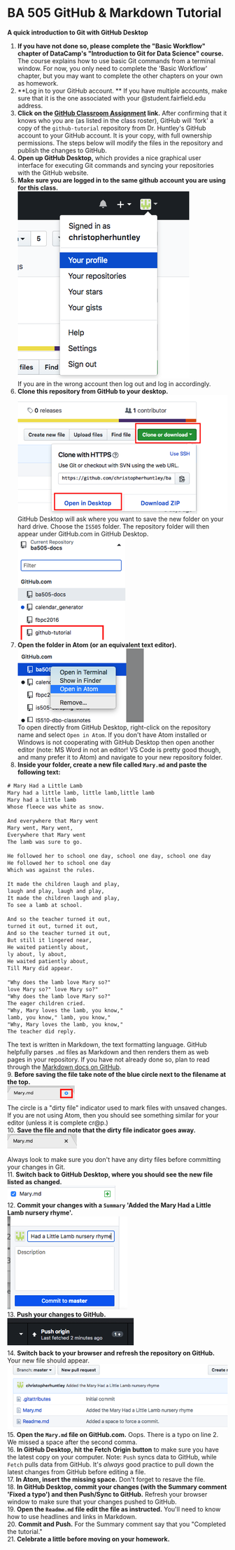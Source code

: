 # BA 505 GitHub & Markdown Tutorial
__A quick introduction to Git with GitHub Desktop__

1. **If you have not done so, please complete the "Basic Workflow" chapter of DataCamp's "Introduction to Git for Data Science" course.** The course explains how to use basic Git commands from a terminal window. For now, you only need to complete the 'Basic Workflow' chapter, but you may want to complete the other chapters on your own as homework.   
2. **Log in to your GitHub account. ** If you have multiple accounts, make sure that it is the one associated with your @student.fairfield.edu address.
3. **Click on the [GitHub Classroom Assignment](https://classroom.github.com/a/X6e0BLuN) link.** After confirming that it knows who you are (as listed in the class roster), GitHub will 'fork' a copy of the `github-tutorial` repository from Dr. Huntley's GitHub account to your GitHub account. It is your copy, with full ownership permissions. The steps below will modify the files in the repository and publish the changes to GitHub.
4. **Open up GitHub Desktop,** which provides a nice graphical user interface for executing Git commands and syncing your repositories with the GitHub website.
5. **Make sure you are logged in to the same github account you are using for this class.**  
![GitHub Account](img/CheckGitHubLogin.png)  
If you are in the wrong account then log out and log in accordingly.  
6. **Clone this repository from GitHub to your desktop.**  
![Clone repo to desktop](img/CloneToDesktop.png)  
GitHub Desktop will ask where you want to save the new folder on your hard drive. Choose the `IS505` folder. The repository folder will then appear under GitHub.com in GitHub Desktop.  
![GitHub Desktop repository listing](img/TutorialInGitHubDesktop.png)  
7. **Open the folder in Atom (or an equivalent text editor).**  
![Open with Atom](img/OpenWithAtom.png)  
To open directly from GitHub Desktop, right-click on the repository name and select `Open in Atom`. If you don't have Atom installed or Windows is not cooperating with GitHub Desktop then open another editor (note: MS Word in not an editor! VS Code is pretty good though, and many prefer it to Atom) and navigate to your new repository folder.
8. **Inside your folder, create a new file called `Mary.md` and paste the following text:**  
  ```  
  # Mary Had a Little Lamb  
  Mary had a little lamb, little lamb,little lamb  
  Mary had a little lamb
  Whose fleece was white as snow.

  And everywhere that Mary went
  Mary went, Mary went,  
  Everywhere that Mary went  
  The lamb was sure to go.  

  He followed her to school one day, school one day, school one day  
  He followed her to school one day  
  Which was against the rules.  

  It made the children laugh and play,
  laugh and play, laugh and play,  
  It made the children laugh and play,  
  To see a lamb at school.

  And so the teacher turned it out,
  turned it out, turned it out,  
  And so the teacher turned it out,  
  But still it lingered near,  
  He waited patiently about,  
  ly about, ly about,
  He waited patiently about,  
  Till Mary did appear.

  "Why does the lamb love Mary so?"  
  love Mary so?" love Mary so?"  
  "Why does the lamb love Mary so?"  
  The eager children cried.  
  "Why, Mary loves the lamb, you know,"  
  lamb, you know," lamb, you know,"  
  "Why, Mary loves the lamb, you know,"  
  The teacher did reply.
  ```
  The text is written in Markdown, the text formatting language. GitHub helpfully parses `.md` files as Markdown and then renders them as web pages in your repository. If you have not already done so, plan to read through the [Markdown docs on GitHub](https://guides.github.com/features/mastering-markdown).  
9. **Before saving the file take note of the blue circle next to the filename at the top.**  
![Atom Dirty File Indicator](img/DirtyFileIndicatorAtom.png)  
The circle is a "dirty file" indicator used to mark files with unsaved changes. If you are not using Atom, then you should see something similar for your editor (unless it is complete cr@p.)  
10. **Save the file and note that the dirty file indicator goes away.**  
![Saved File](img/DirtyFileAfterSave.png)  
Always look to make sure you don't have any dirty files before committing your changes in Git.  
11. **Switch back to GitHub Desktop, where you should see the new file listed as changed.**  
![New file in GitHub Desktop](img/GitHubDesktopNewFile.png)   
12. **Commit your changes with a `Summary` 'Added the Mary Had a Little Lamb nursery rhyme'.**  
![Commit](img/Commit.png)  
13. **Push your changes to GitHub.**  
![Push](img/Push.png)  
14. **Switch back to your browser and refresh the repository on GitHub.** Your new file should appear.  
![Refresh](img/RefreshRepositoryWindow.png)  
15. **Open the `Mary.md` file on GitHub.com.** Oops. There is a typo on line 2. We missed a space after the second comma.  
16. **In GitHub Desktop, hit the Fetch Origin button** to make sure you have the latest copy on your computer. Note: `Push` syncs data to GitHub, while `Fetch` pulls data from GitHub. It's *always* good practice to pull down the latest changes from GitHub before editing a file.   
17. **In Atom, insert the missing space.** Don't forget to resave the file.  
18. **In GitHub Desktop, commit your changes (with the Summary comment 'Fixed a typo') and then Push/Sync to GitHub.** Refresh your browser window to make sure that your changes pushed to GitHub.  
19. **Open the `Readme.md` file edit the file as instructed.** You'll need to know how to use headlines and links in Markdown.  
20. **Commit and Push.** For the Summary comment say that you "Completed the tutorial."  
21. **Celebrate a little before moving on your homework.**
